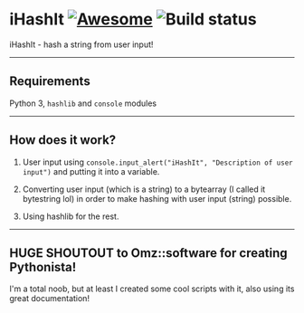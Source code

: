# iHashIt [![Awesome](https://cdn.rawgit.com/sindresorhus/awesome/d7305f38d29fed78fa85652e3a63e154dd8e8829/media/badge.svg)](https://github.com/GoDzM4TT3O/iHashIt) ![Build status](https://img.shields.io/badge/build-passing-blue.svg)
iHashIt - hash a string from user input!

***

## Requirements
Python 3, `hashlib` and `console` modules

***

## How does it work?
1. User input using
`console.input_alert("iHashIt", "Description of user input")`
and putting it into a variable.

2. Converting user input (which is a string) to a bytearray (I called it bytestring lol) in order to make hashing with user input (string) possible.

3. Using hashlib for the rest.

***

## HUGE SHOUTOUT to Omz::software for creating Pythonista!
I'm a total noob, but at least I created some cool scripts with it, also using its great documentation!
